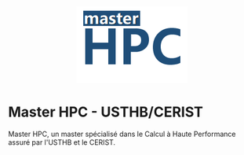 <p align="center">
    <img src="assets/master-hpc.png?raw=true">
</p>

# Master HPC - USTHB/CERIST

Master HPC, un master spécialisé dans le Calcul à Haute Performance assuré par l'USTHB et le CERIST.
